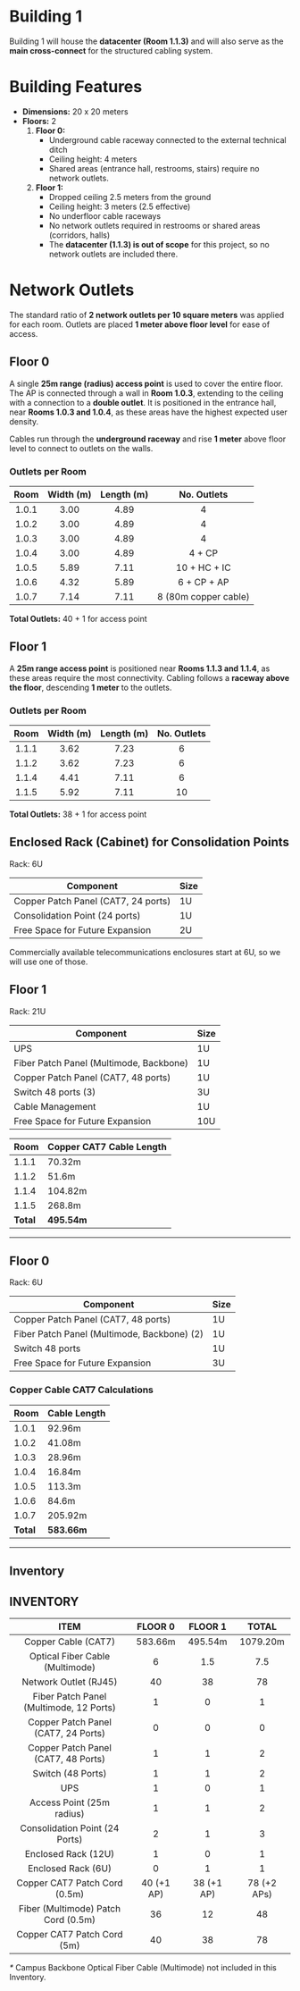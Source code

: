 Building 1
==========

Building 1 will house the **datacenter (Room 1.1.3)** and will also serve as the **main cross-connect** for the structured cabling system.

# **Building Features**

- **Dimensions:** 20 x 20 meters
- **Floors:** 2
  1. **Floor 0:**
     - Underground cable raceway connected to the external technical ditch
     - Ceiling height: 4 meters
     - Shared areas (entrance hall, restrooms, stairs) require no network outlets.
  2. **Floor 1:**
     - Dropped ceiling 2.5 meters from the ground
     - Ceiling height: 3 meters (2.5 effective)
     - No underfloor cable raceways
     - No network outlets required in restrooms or shared areas (corridors, halls)
     - The **datacenter (1.1.3) is out of scope** for this project, so no network outlets are included there.

# **Network Outlets**

The standard ratio of **2 network outlets per 10 square meters** was applied for each room. Outlets are placed **1 meter above floor level** for ease of access.

## **Floor 0**

A single **25m range (radius) access point** is used to cover the entire floor. The AP is connected through a wall in **Room 1.0.3**, extending to the ceiling with a connection to a **double outlet**. It is positioned in the entrance hall, near **Rooms 1.0.3 and 1.0.4**, as these areas have the highest expected user density.

Cables run through the **underground raceway** and rise **1 meter** above floor level to connect to outlets on the walls.

### **Outlets per Room**
| Room  | Width (m) | Length (m) | No. Outlets |
|:-----:|:---------:|:----------:|:----------:|
| 1.0.1 | 3.00      | 4.89       | 4          |
| 1.0.2 | 3.00      | 4.89       | 4          |
| 1.0.3 | 3.00      | 4.89       | 4          |
| 1.0.4 | 3.00      | 4.89       | 4 + CP     |
| 1.0.5 | 5.89      | 7.11       | 10 + HC + IC |
| 1.0.6 | 4.32      | 5.89       | 6 + CP + AP |
| 1.0.7 | 7.14      | 7.11       | 8 (80m copper cable) |

**Total Outlets:** 40 + 1 for access point

## **Floor 1**

A **25m range access point** is positioned near **Rooms 1.1.3 and 1.1.4**, as these areas require the most connectivity. Cabling follows a **raceway above the floor**, descending **1 meter** to the outlets.

### **Outlets per Room**
| Room  | Width (m) | Length (m) | No. Outlets |
|:-----:|:---------:|:----------:|:----------:|
| 1.1.1 | 3.62      | 7.23       | 6          |
| 1.1.2 | 3.62      | 7.23       | 6          |
| 1.1.4 | 4.41      | 7.11       | 6          |
| 1.1.5 | 5.92      | 7.11       | 10  |

**Total Outlets:** 38 + 1 for access point


## Enclosed Rack (Cabinet) for Consolidation Points

Rack: 6U

| Component                                 | Size |
|-------------------------------------------|------|
| Copper Patch Panel (CAT7, 24 ports)       | 1U   |
| Consolidation Point (24 ports)            | 1U   |
| Free Space for Future Expansion           | 2U   |

Commercially available telecommunications enclosures start at 6U, so we will use one of those.


## Floor 1

Rack: 21U

| Component                                | Size |
|------------------------------------------|------|
| UPS                                      | 1U   |
| Fiber Patch Panel (Multimode, Backbone)  | 1U   |
| Copper Patch Panel (CAT7, 48 ports)      | 1U   |
| Switch 48 ports (3)                      | 3U   |
| Cable Management                         | 1U   |
| Free Space for Future Expansion          | 10U  |

| Room    | Copper CAT7 Cable Length |
|---------|----------------------------|
| 1.1.1   | 70.32m                       |
| 1.1.2   | 51.6m                        |
| 1.1.4   | 104.82m                      |
| 1.1.5   | 268.8m                       |
| **Total** | **495.54m**                 |
---

## Floor 0

Rack: 6U

| Component                                 | Size |
|-------------------------------------------|------|
| Copper Patch Panel (CAT7, 48 ports)       | 1U   |
| Fiber Patch Panel (Multimode, Backbone) (2) | 1U   |
| Switch 48 ports                           | 1U   |
| Free Space for Future Expansion           | 3U   |


### Copper Cable CAT7 Calculations

| Room    | Cable Length |
|---------|--------------|
| 1.0.1   | 92.96m       |
| 1.0.2   | 41.08m       |
| 1.0.3   | 28.96m       |
| 1.0.4   | 16.84m       |
| 1.0.5   | 113.3m       |
| 1.0.6   | 84.6m        |
| 1.0.7   | 205.92m      |
| **Total** | **583.66m** |

---

## Inventory

## INVENTORY

|                **ITEM**                 | **FLOOR 0** | **FLOOR 1** |  **TOTAL**  |
|:---------------------------------------:|:-----------:|:-----------:|:-----------:|
|           Copper Cable (CAT7)           |   583.66m   |   495.54m   |  1079.20m   |
|     Optical Fiber Cable (Multimode)     |      6      |     1.5     |     7.5     |
|          Network Outlet (RJ45)          |     40      |     38      |     78      |
| Fiber Patch Panel (Multimode, 12 Ports) |      1      |      0      |      1      |
|   Copper Patch Panel (CAT7, 24 Ports)   |      0      |      0      |      0      |
|   Copper Patch Panel (CAT7, 48 Ports)   |      1      |      1      |      2      |
|            Switch (48 Ports)            |      1      |      1      |      2      |
|                   UPS                   |      1      |      0      |      1      |
|        Access Point (25m radius)        |      1      |      1      |      2      |
|     Consolidation Point (24 Ports)      |      2      |      1      |      3      |
|           Enclosed Rack (12U)           |      1      |      0      |      1      |
|            Enclosed Rack (6U)           |      0      |      1      |      1      |
|      Copper CAT7 Patch Cord (0.5m)      | 40 (+1 AP)  | 38 (+1 AP)  | 78 (+2 APs) |
|   Fiber (Multimode) Patch Cord (0.5m)   |      36      |     12      |     48      |
|       Copper CAT7 Patch Cord (5m)       |     40      |     38      |     78      |

_*_ Campus Backbone Optical Fiber Cable (Multimode) not included in this Inventory.

